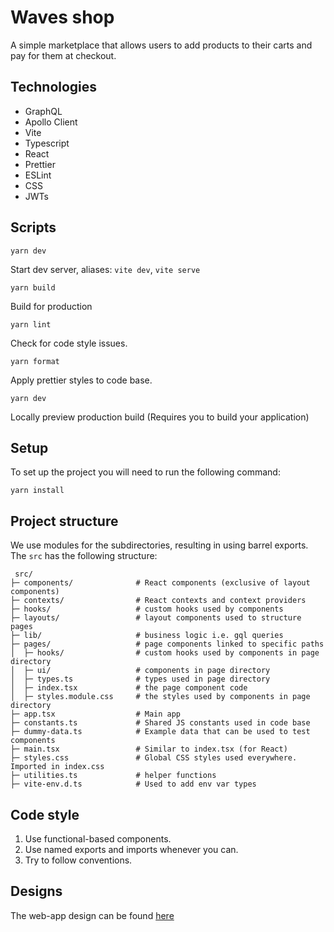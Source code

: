 # Waves shop

A simple marketplace that allows users to add products to their carts and pay for them at checkout. 

## Technologies
- GraphQL
- Apollo Client
- Vite
- Typescript
- React
- Prettier
- ESLint
- CSS
- JWTs

## Scripts

```
yarn dev
```
Start dev server, aliases: `vite dev`, `vite serve`

```
yarn build
```
Build for production

```
yarn lint
```
Check for code style issues.

```
yarn format
```
Apply prettier styles to code base.

```
yarn dev
```
Locally preview production build (Requires you to build your application)

## Setup

To set up the project you will need to run the following command: 

```
yarn install
```

## Project structure

We use modules for the subdirectories, resulting in using barrel exports.
The `src` has the following structure:

```
 src/
├─ components/              # React components (exclusive of layout components)
├─ contexts/                # React contexts and context providers
├─ hooks/                   # custom hooks used by components
├─ layouts/                 # layout components used to structure pages
├─ lib/                     # business logic i.e. gql queries
├─ pages/                   # page components linked to specific paths
│  ├─ hooks/                # custom hooks used by components in page directory
│  ├─ ui/                   # components in page directory
│  ├─ types.ts              # types used in page directory
│  ├─ index.tsx             # the page component code
│  ├─ styles.module.css     # the styles used by components in page directory
├─ app.tsx                  # Main app
├─ constants.ts             # Shared JS constants used in code base
├─ dummy-data.ts            # Example data that can be used to test components
├─ main.tsx                 # Similar to index.tsx (for React)
├─ styles.css               # Global CSS styles used everywhere. Imported in index.css
├─ utilities.ts             # helper functions
├─ vite-env.d.ts            # Used to add env var types
```

## Code style

1. Use functional-based components.
2. Use named exports and imports whenever you can.
3. Try to follow conventions.

## Designs

The web-app design can be found [here](https://www.figma.com/file/Z4n7QSYdShwUPK4FKEvK2g/Waves-(Take-home)?type=design&node-id=0%3A1&mode=design&t=uSm7sHeWnwXIDZrN-1)

